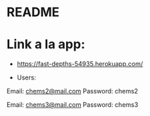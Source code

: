 # README


# Link a la app:

* https://fast-depths-54935.herokuapp.com/

* Users:

Email: chems2@mail.com
Password: chems2

Email: chems3@mail.com
Password: chems3
